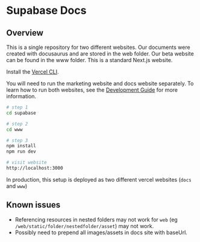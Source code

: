 # Supabase Docs

## Overview

This is a single repository for two different websites. Our documents were created with docusaurus and are stored in the web folder. Our beta website can be found in the www folder. This is a standard Next.js website.

Install the [Vercel CLI](https://vercel.com/cli).

You will need to run the marketing website and docs website separately. To learn how to run both websites, see the [Development Guide](../DEVELOPERS.md) for more information.

```sh
# step 1
cd supabase

# step 2
cd www

# step 3
npm install
npm run dev

# visit website
http://localhost:3000
```

In production, this setup is deployed as two different vercel websites (`docs` and `www`)

## Known issues

- Referencing resources in nested folders may not work for `web` (eg `/web/static/folder/nestedfolder/asset`) may not work.
- Possibly need to prepend all images/assets in docs site with baseUrl.
